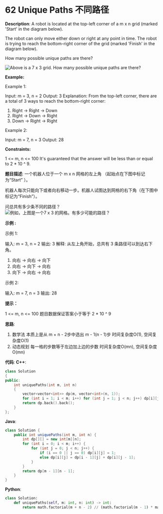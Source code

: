 # 62 Unique Paths 不同路径

__Description__:
A robot is located at the top-left corner of a m x n grid (marked 'Start' in the diagram below).

The robot can only move either down or right at any point in time. The robot is trying to reach the bottom-right corner of the grid (marked 'Finish' in the diagram below).

How many possible unique paths are there?

![Above is a 7 x 3 grid. How many possible unique paths are there?](https://upload-images.jianshu.io/upload_images/16639143-2f36e609236421af.png?imageMogr2/auto-orient/strip%7CimageView2/2/w/1240)

__Example:__

Example 1:

Input: m = 3, n = 2
Output: 3
Explanation:
From the top-left corner, there are a total of 3 ways to reach the bottom-right corner:

1. Right -> Right -> Down
2. Right -> Down -> Right
3. Down -> Right -> Right

Example 2:

Input: m = 7, n = 3
Output: 28

__Constraints:__

1 <= m, n <= 100
It's guaranteed that the answer will be less than or equal to 2 * 10 ^ 9.

__题目描述__:
一个机器人位于一个 m x n 网格的左上角 （起始点在下图中标记为“Start” ）。

机器人每次只能向下或者向右移动一步。机器人试图达到网格的右下角（在下图中标记为“Finish”）。

问总共有多少条不同的路径？
![例如，上图是一个7 x 3 的网格。有多少可能的路径？](https://upload-images.jianshu.io/upload_images/16639143-a1942e3d7987a836.png?imageMogr2/auto-orient/strip%7CimageView2/2/w/1240)

__示例 :__

示例 1:

输入: m = 3, n = 2
输出: 3
解释:
从左上角开始，总共有 3 条路径可以到达右下角。

1. 向右 -> 向右 -> 向下
2. 向右 -> 向下 -> 向右
3. 向下 -> 向右 -> 向右

示例 2:

输入: m = 7, n = 3
输出: 28

__提示：__

1 <= m, n <= 100
题目数据保证答案小于等于 2 * 10 ^ 9

__思路__:

1. 数学法
本质上是从 m + n - 2步中选出 m - 1(n - 1)步
时间复杂度O(1), 空间复杂度O(1)
2. 动态规划
每一格的步数等于左边加上边的步数
时间复杂度O(mn), 空间复杂度O(mn)

__代码__:
__C++__:

```C++
class Solution 
{
public:
    int uniquePaths(int m, int n) 
    {
        vector<vector<int>> dp(m, vector<int>(n, 1));
        for (int i = 1; i < m; i++) for (int j = 1; j < n; j++) dp[i][j] = dp[i - 1][j] + dp[i][j - 1];
        return dp.back().back();
    }
};
```

__Java__:

```Java
class Solution {
    public int uniquePaths(int m, int n) {
        int dp[][] = new int[m][n];
        for (int i = 0; i < m; i++) {
            for (int j = 0; j < n; j++) {
                if (i == 0 || j == 0) dp[i][j] = 1;
                else dp[i][j] = dp[i - 1][j] + dp[i][j - 1];
            }
        }
        return dp[m - 1][n - 1];
    }
}
```

__Python__:

```Python
class Solution:
    def uniquePaths(self, m: int, n: int) -> int:
        return math.factorial(m + n - 2) // (math.factorial(m - 1) * math.factorial( n - 1))
```
